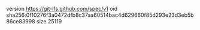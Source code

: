 version https://git-lfs.github.com/spec/v1
oid sha256:0f10276f3a0472dfb8c37aa60514bac4d629660f85d293e23d3eb5b86ce83998
size 25119
